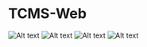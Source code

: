 # TCMS-Web

![Alt text](https://ibb.co/74WJzX2)
![Alt text](https://ibb.co/fM8bhGy)
![Alt text](https://ibb.co/BB13r1D)
![Alt text](https://ibb.co/gZvxF9j)

